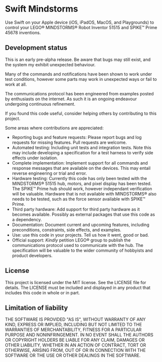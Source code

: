 # Swift Mindstorms

Use Swift on your Apple device (iOS, iPadOS, MacOS, and Playgrounds) to control your LEGO® MINDSTORMS® Robot Inventor 51515 and SPIKE™ Prime 45678 inventions.

## Development status

This is an early pre-alpha release. Be aware that bugs may still exist, and the system my exhibit unexpected behaviour. 

Many of the commands and notifications have been shown to work under test conditions, however some parts may work in unexpected ways or fail to work at all. 

The communications protocol has been engineered from examples posted by enthusiasts on the internet. As such it is an ongoing endeavour undergoing continuous refinement. 

If you found this code useful, consider helping others by contributing to this project.

Some areas where contributions are appreciated:

- Reporting bugs and feature requests: Please report bugs and log requests for missing features. Pull requests are welcome.
- Automated testing: Including unit tests and integration tests. Note this may include developing a specification for a test harness to verify side effects under isolation.
- Complete implementation: Implement support for all commands and response messages that are available on the devices. This may entail reverse engineering or trial and error.
- Hardware testing: Currently this code has only been tested with the MINDSTORMS® 51515 hub, motors, and pixel display has been tested. The SPIKE™ Prime hub should work, however independant verification will be valuable. Hardware that is not available with MINDSTORMS® also needs to be tested, such as the force sensor available with SPIKE™ Prime.
- Third party hardware: Add support for third party hardware as it becomes available. Possibly as external packages that use this code as a dependency.
- Documentation: Document current and upcoming features, including preconditions, constraints, side effects, and examples.
- Use: use this code in your projects. Tell us how it went, good or bad.
- Official support: *Kindly* petition LEGO® group to publish the communications protocol used to communicate with the hub. The specification will be valuable to the wider community of hobbyists and product developers.

## License

This project is licensed under the MIT license. See the LICENSE file for details. The LICENSE must be included and displayed in any product that includes this code in whole or in part.

## Limitation of liability

THE SOFTWARE IS PROVIDED "AS IS", WITHOUT WARRANTY OF ANY KIND, EXPRESS OR
IMPLIED, INCLUDING BUT NOT LIMITED TO THE WARRANTIES OF MERCHANTABILITY,
FITNESS FOR A PARTICULAR PURPOSE AND NONINFRINGEMENT. IN NO EVENT SHALL THE
AUTHORS OR COPYRIGHT HOLDERS BE LIABLE FOR ANY CLAIM, DAMAGES OR OTHER
LIABILITY, WHETHER IN AN ACTION OF CONTRACT, TORT OR OTHERWISE, ARISING FROM,
OUT OF OR IN CONNECTION WITH THE SOFTWARE OR THE USE OR OTHER DEALINGS IN THE
SOFTWARE.
